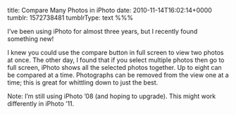 title: Compare Many Photos in iPhoto
date: 2010-11-14T16:02:14+0000
tumblr: 1572738481
tumblrType: text
%%%

I’ve been using iPhoto for almost three years, but I recently found something new!

I knew you could use the compare button in full screen to view two photos at once. The other day, I found that if you select multiple photos then go to full screen, iPhoto shows all the selected photos together. Up to eight can be compared at a time. Photographs can be removed from the view one at a time; this is great for whittling down to just the best. 

Note: I’m still using iPhoto ’08 (and hoping to upgrade). This might work differently in iPhoto ’11.

